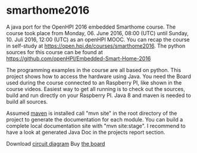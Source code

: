 # smarthome2016
A java port for the OpenHPI 2016 embedded Smarthome course.
The course took place from Monday, 06. June 2016, 08:00 (UTC) until Sunday, 10. Juli 2016, 12:00 (UTC) as an openHPI MOOC. 
You can recap the course in self-study at https://open.hpi.de/courses/smarthome2016.
The python sources for this course can be found at https://github.com/openHPI/Embedded-Smart-Home-2016

The programming examples in the course are all based on python. This project shows how to access the hardware using Java.
You need the Board used during the course connected to an Raspberry PI, like shown in the course videos.
Easiest way to get all running is to check out the sources, build and run directly on your Raspberry PI.
Java 8 and maven is needed to build all sources.

Assumed <a href="https://maven.apache.org/">maven</a> is installed call "mvn site" in the root directory of the project
to generate the documentation for each module. You can build a complete local documentation site with "mvn site:stage".
I recommend to have a look at generated Java Doc in the projects report section.

Download <a href="https://open.hpi.de/files/61a191f3-7eaa-409b-8d35-f71cb493fc6c">circuit diagram</a>
Buy <a href="https://supr.com/embedded-smart-home/">the board</a>